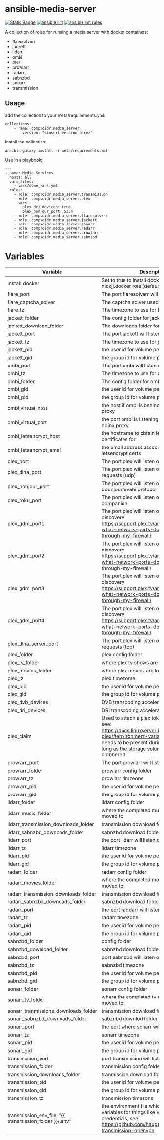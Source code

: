 # ansible-media-server
[![Static Badge](https://img.shields.io/badge/Ansible_galaxy-Download-blue)](https://galaxy.ansible.com/ui/repo/published/compscidr/media_server/)
[![ansible lint](https://github.com/compscidr/ansible-media-server/actions/workflows/check.yml/badge.svg)](https://github.com/compscidr/ansible-media-server/actions/workflows/check.yml)
[![ansible lint rules](https://img.shields.io/badge/Ansible--lint-rules%20table-blue.svg)](https://ansible.readthedocs.io/projects/lint/rules/)

A collection of roles for running a media server with docker containers:
- flaresolverr
- jackett
- lidarr
- ombi
- plex
- prowlarr
- radarr
- sabnzbd
- sonarr
- transmission

## Usage
add the collection to your meta/requirements.yml:
```
collections:
    - name: compscidr.media_server
        version: "<insert version here>"
```

Install the collection:
```
ansible-galaxy install -r meta/requirements.yml
```

Use in a playbook:
```
---
- name: Media Services
  hosts: all
  vars_files:
    - vars/some_vars.yml
  roles:
    - role: compscidr.media_server.transmission
    - role: compscidr.media_server.plex
      vars:
        plex_dri_devices: true
        plex_bonjour_port: 5354
    - role: compscidr.media_server.flaresolverr
    - role: compscidr.media_server.jackett
    - role: compscidr.media_server.sonarr
    - role: compscidr.media_server.radarr
    - role: compscidr.media_server.prowlarr
    - role: compscidr.media_server.sabnzbd
```

# Variables
Variable                                | Description
--------------------------------------- | ------------------------------------------------------------------------------------------------------------------------------------------------------------------------------------------------------
install_docker                          | Set to true to install docker with the nickjj.docker role (defaults to false)
flare_port                              | The port flaresolverr will listen on
flare_captcha_solver                    | The captcha solver used for flaresolverr
flare_tz                                | The timezone to use for flaresolverr
jackett_folder                          | The config folder for jacket
jackett_download_folder                 | The downloads folder for jackett
jackett_port                            | The port jackett will listen on
jackett_tz                              | The timezone to use for jackett
jackett_pid                             | the user id for volume permissions
jackett_gid                             | the group id for volume permissions
ombi_port                               | The port ombi will listen on
ombi_tz                                 | The timezone to use for ombi
ombi_folder                             | The config folder for ombi
ombi_gid                                | the user id for volume permissions
ombi_pid                                | the group id for volume permissions
ombi_virtual_host                       | the host if ombi is behind a nginx reverse proxy
ombi_virtual_port                       | the port ombi is listening on behind the nginx proxy
ombi_letsencrypt_host                   | the hostname to obtain letsencrypt certificates for
ombi_letsencrypt_email                  | the email address associated with the letsencrypt certs
plex_port                               | The port plex will listen on
plex_dlna_port                          | The port plex will listen on for DNLA requests (udp)
plex_bonjour_port                       | The port plex will listen on for bounjour/avahi protocol
plex_roku_port                          | The port plex will listen on for roku companion
plex_gdm_port1                          | The port plex will listen on for GDM network discovery https://support.plex.tv/articles/201543147-what-network-ports-do-i-need-to-allow-through-my-firewall/
plex_gdm_port2                          | The port plex will listen on for GDM network discovery https://support.plex.tv/articles/201543147-what-network-ports-do-i-need-to-allow-through-my-firewall/
plex_gdm_port3                          | The port plex will listen on for GDM network discovery https://support.plex.tv/articles/201543147-what-network-ports-do-i-need-to-allow-through-my-firewall/
plex_gdm_port4                          | The port plex will listen on for GDM network discovery https://support.plex.tv/articles/201543147-what-network-ports-do-i-need-to-allow-through-my-firewall/
plex_dlna_server_port                   | The port plex will listen on for DNLA requests (tcp)
plex_folder                             | plex config folder
plex_tv_folder                          | where plex tv shows are located
plex_movies_folder                      | where plex movies are located
plex_tz                                 | plex timezome
plex_pid                                | the user id for volume permissions
plex_gid                                | the group id for volume permissions
plex_dvb_devices                        | DVB transcoding acceleration
plex_dri_devices                        | DRI transcoding acceleration
plex_claim                              | Used to attach a plex token to the server, see: https://docs.linuxserver.io/images/docker-plex/#environment-variables-e. This only needs to be present during initial setup as long as the storage volume hasn't been clobbered
prowlarr_port                           | The port prowlarr will listen on
prowlarr_folder                         | prowlarr config folder
prowlarr_tz                             | prowlarr timzeone
prowlarr_pid                            | the user id for volume permissions
prowlarr_gid                            | the group id for volume permissions
lidarr_folder                           | lidarr config folder
lidarr_music_folder                     | where the completed music should be moved to
lidarr_transmission_downloads_folder    | transmission download folder
lidarr_sabnzbd_downoads_folder          | sabnzbd download folder
lidarr_port                             | the port lidarr will listen on
lidarr_tz                               | lidarr timezone
lidarr_pid                              | the user id for volume permissions
lidarr_gid                              | the group id for volume permissions
radarr_folder                           | radarr config folder
radarr_movies_folder                    | where the completed moves should be moved to
radarr_transmission_downloads_folder    | transmission download folder
radarr_sabnzbd_downoads_folder          | sabnzbd download folder
radarr_port                             | the port raddarr will listen on
radarr_tz                               | radarr timezone
radarr_pid                              | the user id for volume permissions
radarr_gid                              | the group id for volume permissions
sabnzbd_folder                          | config folder
sabnzbd_download_folder                 | sabnzbd download folder
sabnzbd_port                            | port sabnzbd will listen on
sabnzbd_tz                              | sabnzbd timezone
sabnzbd_pid                             | the user id for volume permission
sabnzbd_gid                             | the group id for volume permission
sonarr_folder                           | sonarr config folder
sonarr_tv_folder                        | where the completed tv shows will be moved to
sonarr_tranmissions_downloads_folder    | transmission download folder
sonarr_sabnzbd_downoads_folder:         | sabznbd downlod folder
sonarr_port                             | the port where sonarr will listen on
sonarr_tz                               | sonarr timezone
sonarr_pid                              | the user id for volume permissions
sonarr_gid                              | the group id for volume permissions
transmission_port                       | port transmission will listen on
transmission_folder                     | transmission config folder
transmission_downloads_folder           | tranmission download folder
transmission_pid                        | the user id for volume permissions
transmission_gid                        | the group id for volume permissions
transmission_tz                         | transmission timezone
transmission_env_file: "{{ transmission_folder }}/.env" | the environment file which contains env variables for things like VPN login credentials, see https://github.com/haugene/docker-transmission-openvpn

